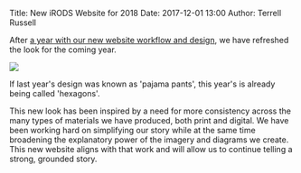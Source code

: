 Title: New iRODS Website for 2018
Date: 2017-12-01 13:00
Author: Terrell Russell

After [a year with our new website workflow and design]({filename}/posts/new-irods-website-for-2017.md), we have refreshed the look for the coming year.

<div class="full_image"><img src="{filename}/images/2017_site_compare.jpg" /></div>

If last year's design was known as 'pajama pants', this year's is already being called 'hexagons'.

This new look has been inspired by a need for more consistency across the many types of materials we have produced, both print and digital.  We have been working hard on simplifying our story while at the same time broadening the explanatory power of the imagery and diagrams we create.  This new website aligns with that work and will allow us to continue telling a strong, grounded story.
